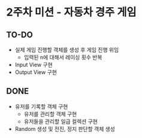 # 2주차 미션 - 자동차 경주 게임
## TO-DO
- 실제 게임 진행할 객체를 생성 후 게임 진행 위임
    - 입력된 n에 대해서 레이싱 횟수 반복
- Input View 구현
- Output View 구현
## DONE
- 유저를 기록할 객체 구현
  - 유저를 관리할 객체 구현
  - 유저들을 관리할 일급 컬렉션 구현
- Random 생성 및 전진, 정지 판단할 객체 생성